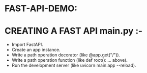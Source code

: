 # FAST-API-DEMO: 

# CREATING A FAST API main.py :-

* Import FastAPI. 
* Create an app instance.
* Write a path operation decorator (like @app.get("/")).
* Write a path operation function (like def root(): ... above).
* Run the development server (like uvicorn main:app --reload).
